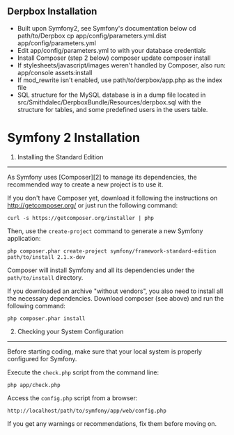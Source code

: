 Derpbox Installation
--------------------
- Built upon Symfony2, see Symfony's documentation below
    cd path/to/Derpbox
    cp app/config/parameters.yml.dist app/config/parameters.yml
- Edit app/config/parameters.yml to with your database credentials
- Install Composer (step 2 below)
    composer update
    composer install
- If stylesheets/javascript/images weren't handled by Composer, also run:
    app/console assets:install
- If mod_rewrite isn't enabled, use path/to/derpbox/app.php as the index file
- SQL structure for the MySQL database is in a dump file located in src/Smithdalec/DerpboxBundle/Resources/derpbox.sql with the structure for tables, and some predefined users in the users table.


Symfony 2 Installation
======================

1) Installing the Standard Edition
----------------------------------

As Symfony uses [Composer][2] to manage its dependencies, the recommended way
to create a new project is to use it.

If you don't have Composer yet, download it following the instructions on
http://getcomposer.org/ or just run the following command:

    curl -s https://getcomposer.org/installer | php

Then, use the `create-project` command to generate a new Symfony application:

    php composer.phar create-project symfony/framework-standard-edition path/to/install 2.1.x-dev

Composer will install Symfony and all its dependencies under the
`path/to/install` directory.

If you downloaded an archive "without vendors", you also need to install all
the necessary dependencies. Download composer (see above) and run the
following command:

    php composer.phar install

2) Checking your System Configuration
-------------------------------------

Before starting coding, make sure that your local system is properly
configured for Symfony.

Execute the `check.php` script from the command line:

    php app/check.php

Access the `config.php` script from a browser:

    http://localhost/path/to/symfony/app/web/config.php

If you get any warnings or recommendations, fix them before moving on.
